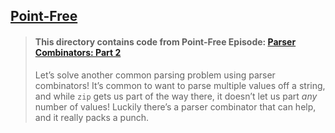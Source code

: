 ## [Point-Free](https://www.pointfree.co)

> #### This directory contains code from Point-Free Episode: [Parser Combinators: Part 2](https://www.pointfree.co/episodes/ep63-parser-combinators-pt2)
>
> Let’s solve another common parsing problem using parser combinators! It’s common to want to parse multiple values off a string, and while `zip` gets us part of the way there, it doesn’t let us part _any_ number of values! Luckily there’s a parser combinator that can help, and it really packs a punch.
